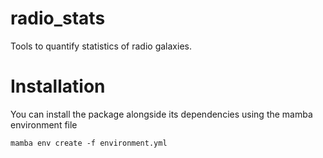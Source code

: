 # radio_stats
Tools to quantify statistics of radio galaxies.

# Installation
You can install the package alongside its dependencies using the mamba environment file
```
mamba env create -f environment.yml
```